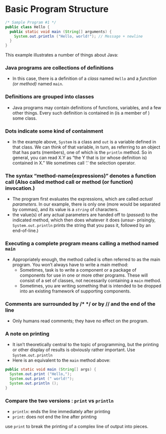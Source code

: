 # Basic Program Structure
```java
/* Sample Program #1 */ 
public class Hello {
  public static void main (String[] arguments) { 
    System.out.println ("Hello, world!"); // Message + newline
  } 
}
```
This example illustrates a number of things about Java:
### Java programs are collections of definitions
- In this case, there is a definition of a *class* named `Hello` and a *function (or method)* named `main`.
### Definitions are grouped into classes
- Java programs may contain definitions of functions, variables, and a few other things. Every such definition is contained in (is a member of ) some class.
### Dots indicate some kind of containment
- In the example above, `System` is a class and `out` is a variable defined in that class. We can think of that variable, in turn, as referring to an object that has parts (members), one of which is the `println` method. So in general, you can read X.Y as “the Y that is (or whose definition is) contained in X.” We sometimes call ‘.’ the selection operator.
### **The syntax “method-name(expressions)” denotes a function call** (Also called method call or method (or function) invocation.) 
- The program first evaluates the expressions, which are called *actual parameters*. In our example, there is only one (more would be separated by commas), and its value is a *`string`* of characters. 
- the value(s) of any actual parameters are handed off to (*passed*) to the indicated method, which then does whatever it does (unsur- prisingly, `System.out.println` prints the string that you pass it, followed by an end-of-line.)
### Executing a complete program means calling a method named `main`
- Appropriately enough, the method called is often referred to as the main program. You won’t always have to write a main method:
  -  Sometimes, task is to write a component or a package of components for use in one or more other programs. These will consist of a set of classes, not necessarily containing a `main` method.
  -  Sometimes, you are writing something that is intended to be dropped into an existing framework of supporting components.
### Comments are surrounded by /* */ or by // and the end of the line
- Only humans read comments; they have no effect on the program.
### A note on printing
- It isn’t theoretically central to the topic of programming, but the printing or other display of results is obviously rather important. Use `System.out.println`
- Here is an equivalent to the `main` method above:
```java
public static void main (String[] args) { 
  System.out.print ("Hello,"); 
  System.out.print (" world!"); 
  System.out.println ();
}
```

### Compare the two versions : `print` vs `println`   
- `println`: ends the line immediately after printing   
- `print`: does not end the line after printing   

use `print` to break the printing of a complex line of output into pieces.
